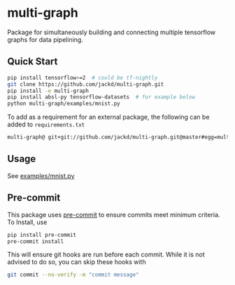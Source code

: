 # multi-graph

Package for simultaneously building and connecting multiple tensorflow graphs for data pipelining.

## Quick Start

```bash
pip install tensorflow>=2  # could be tf-nightly
git clone https://github.com/jackd/multi-graph.git
pip install -e multi-graph
pip install absl-py tensorflow-datasets  # for example below
python multi-graph/examples/mnist.py
```

To add as a requirement for an external package, the following can be added to `requirements.txt`

```txt
multi-graph@ git+git://github.com/jackd/multi-graph.git@master#egg=multi-graph;
```

## Usage

See [examples/mnist.py](examples/mnist.py)

## Pre-commit

This package uses [pre-commit](https://pre-commit.com/) to ensure commits meet minimum criteria. To Install, use

```bash
pip install pre-commit
pre-commit install
```

This will ensure git hooks are run before each commit. While it is not advised to do so, you can skip these hooks with

```bash
git commit --no-verify -m "commit message"
```
